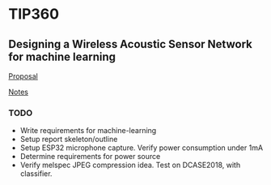 # TIP360

## Designing a Wireless Acoustic Sensor Network for machine learning

[Proposal](./proposal.md)

[Notes](./braindump.md)

### TODO

* Write requirements for machine-learning
* Setup report skeleton/outline
* Setup ESP32 microphone capture. Verify power consumption under 1mA
* Determine requirements for power source
* Verify melspec JPEG compression idea. Test on DCASE2018, with classifier.
